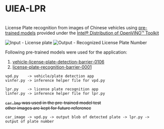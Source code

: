 # UIEA-LPR
\
License Plate recognition from images of Chinese vehicles using [pre-trained models](https://software.intel.com/en-us/openvino-toolkit/documentation/pretrained-models) provided under the [Intel® Distribution of OpenVINO™ Toolkit](https://software.intel.com/en-us/openvino-toolkit)  

![Input - License plate](https://raw.githubusercontent.com/ada-nai/UIEA-LPR/master/test5.jpg?token=AMH2MUUUT2PIGZPLLGGBYQC6I6VPM)
![Output - Recognized License Plate Number](https://raw.githubusercontent.com/ada-nai/UIEA-LPR/master/op_test5.png?token=AMH2MUVPF5MYOGIQF3XAK6S6I6VTS)

Following pre-trained models were used for the application:

  1) [vehicle-license-plate-detection-barrier-0106](https://docs.openvinotoolkit.org/2019_R1/_vehicle_license_plate_detection_barrier_0106_description_vehicle_license_plate_detection_barrier_0106.html)
  2) [license-plate-recognition-barrier-0001 ](https://docs.openvinotoolkit.org/2019_R1/_license_plate_recognition_barrier_0001_description_license_plate_recognition_barrier_0001.html)

```
vpd.py    -> vehicle/plate detection app
vinfer.py -> inference helper file for vpd.py
          
lpr.py    -> license plate recognition app
linfer.py -> inference helper file for lpr.py
```

~~`car.bmp` was used in the pre-trained model test
\
other images are kept for future reference~~
```
car_image -> vpd.py -> output blob of detected plate -> lpr.py -> output of plate number
```
